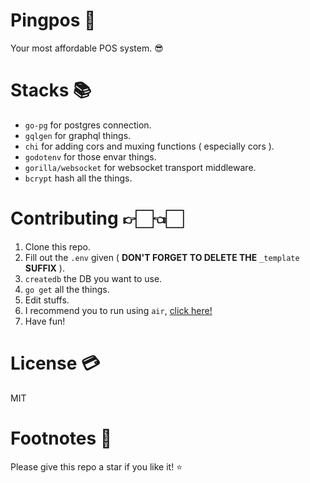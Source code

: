# Pingpos 📖

Your most affordable POS system. 😎

# Stacks 📚

  - `go-pg` for postgres connection.
  - `gqlgen` for graphql things.
  - `chi` for adding cors and muxing functions ( especially cors ).
  - `godotenv` for those envar things.
  - `gorilla/websocket` for websocket transport middleware.
  - `bcrypt` hash all the things.

# Contributing 👉🏻👈🏻

  1. Clone this repo.
  2. Fill out the `.env` given ( **DON'T FORGET TO DELETE THE** `_template`
     **SUFFIX** ).
  3. `createdb` the DB you want to use.
  4. `go get` all the things.
  5. Edit stuffs.
  6. I recommend you to run using `air`, [click here!](https://github.com/cosmtrek/air)
  7. Have fun!

# License 💳

  MIT

# Footnotes 🐾

Please give this repo a star if you like it! ⭐️
